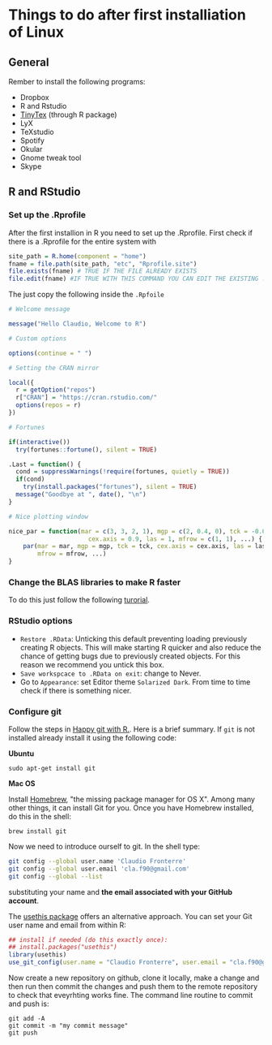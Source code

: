 # Things to do after first installiation of Linux

## General

Rember to install the following programs:

* Dropbox
* R and Rstudio
* [TinyTex](https://yihui.name/tinytex/) (through R package)
* LyX
* TeXstudio
* Spotify
* Okular
* Gnome tweak tool
* Skype

## R and RStudio

### Set up the .Rprofile
After the first installion in R you need to set up the .Rprofile. First check if there is a .Rprofile for the entire system with

```r
site_path = R.home(component = "home")
fname = file.path(site_path, "etc", "Rprofile.site")
file.exists(fname) # TRUE IF THE FILE ALREADY EXISTS
file.edit(fname) #IF TRUE WITH THIS COMMAND YOU CAN EDIT THE EXISTING .Rprofile
```

The just copy the following inside the `.Rpfoile`

```r
# Welcome message 

message("Hello Claudio, Welcome to R")

# Custom options

options(continue = " ")

# Setting the CRAN mirror

local({
  r = getOption("repos")             
  r["CRAN"] = "https://cran.rstudio.com/"
  options(repos = r)
})

# Fortunes 

if(interactive()) 
  try(fortunes::fortune(), silent = TRUE)

.Last = function() {
  cond = suppressWarnings(!require(fortunes, quietly = TRUE))
  if(cond) 
    try(install.packages("fortunes"), silent = TRUE)
  message("Goodbye at ", date(), "\n")
}

# Nice plotting window

nice_par = function(mar = c(3, 3, 2, 1), mgp = c(2, 0.4, 0), tck = -0.01, 
                      cex.axis = 0.9, las = 1, mfrow = c(1, 1), ...) {
    par(mar = mar, mgp = mgp, tck = tck, cex.axis = cex.axis, las = las, 
        mfrow = mfrow, ...)
}
```

### Change the BLAS libraries to make R faster
To do this just follow the following [turorial](https://github.com/claudiofronterre/misc/blob/master/openBLAS.md).

### RStudio options
* `Restore .RData`: Unticking this default preventing loading previously creating R objects. This will make starting R quicker and also reduce the chance of getting bugs due to previously created objects. For this reason we recommend you untick this box.
* `Save workspcace to .RData on exit`: change to Never. 
* Go to `Appearance`: set Editor theme `Solarized Dark`. From time to time check if there is something nicer. 

### Configure git
Follow the steps in [Happy git with R.](https://happygitwithr.com/index.html). Here is a brief summary. If `git` is not installed already install it using the following code:

**Ubuntu**
```
sudo apt-get install git
```

**Mac OS**

Install [Homebrew](http://brew.sh), "the missing package manager for OS X". Among many other things, it can install Git for you. Once you have Homebrew installed, do this in the shell:

```
brew install git
```

Now we need to introduce ourself to git. In the shell type:

``` bash
git config --global user.name 'Claudio Fronterre'
git config --global user.email 'cla.f90@gmail.com'
git config --global --list
```

substituting your name and **the email associated with your GitHub account**.

The [usethis package](https://usethis.r-lib.org) offers an alternative approach. You can set your Git user name and email from within R:

```r
## install if needed (do this exactly once):
## install.packages("usethis")
library(usethis)
use_git_config(user.name = "Claudio Fronterre", user.email = "cla.f90@gmail.com")
```

Now create a new repository on github, clone it locally, make a change and then run then commit the changes and push them to the remote repository to check that eveyrhting works fine. The command line routine to commit and push is:

```
git add -A
git commit -m "my commit message"
git push
```
